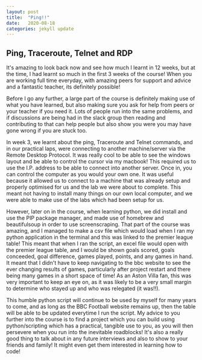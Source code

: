 ```yaml
---
layout: post
title:  "Ping!!"
date:   2020-08-18
categories: jekyll update
---
```


## Ping, Traceroute, Telnet and RDP

It's amazing to look back now and see how much I learnt in 12 weeks, but at the time, I had learnt so much in the first 3 weeks of the course! When you are working full time everyday, with amazing peers for support and advice and a fantastic teacher, its definitely possible!

Before I go any further, a large part of the course is definitely making use of what you have learned, but also making sure you ask for help from peers or your teacher if you need it. Lots of people run into the same problems, and if discussions are being had in the slack group then reading and contributing to that can help people but also show you were you may have gone wrong if you are stuck too. 

In week 3, we learnt about the ping, Traceroute and Telnet commands, and in our practical laps, were connecting to another machine/server via the Remote Desktop Protocol. It was really cool to be able to see the windows layout and be able to control the cursor via my macbook! This required us to use the I.P. address to be able to connect into another server. Once in, you can control the computer as you would your own one. It was useful because it allowed us to connect to a machine that was already setup and properly optimised for us and the lab we were about to complete. This meant not having to install many things on our own local computer, and we were able to make use of the labs which had been setup for us.

However, later on in the course, when learning python, we did install and use the PIP package manager, and made use of homebrew and beautifulsoup in order to use screenscraping. That part of the course was amazing, and I managed to make a csv file which would load when I ran my python application in the terminal and this was linked to the premier league table! This meant that when I ran the script, an excel file would open with the premier league table, and I would be shown goals scored, goals conceeded, goal difference, games played, points, and any games in hand. It meant that I didn't have to keep navigating to the bbc website to see the ever changing results of games, particularly after project restart and there being many games in a short space of time! As an Aston Villa fan, this was very important to keep an eye on, as it was likely to be a very small margin to determine who stayed up and who was relegated (it was!!). 

This humble python script will continue to be used by myself for many years to come, and as long as the BBC Football website remains up, then the table will be able to be updated everytime I run the script. My advice to you further into the course is to find a project which you can build using python/scripting which has a practical, tangible use to you, as you will then persevere when you run into the inevitable roadblocks! It's also a really good thing to talk about in any future interviews and also to show to your friends and family! It might even get them interested in learning how to code!
